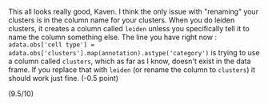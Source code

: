 This all looks really good, Kaven. I think the only issue with "renaming" your clusters is in the column name for your clusters. When you do leiden clusters, it creates a column called `leiden` unless you specifically tell it to name the column something else. The line you have right now : `adata.obs['cell type'] = adata.obs['clusters'].map(annotation).astype('category')` is trying to use a column called `clusters`, which as far as I know, doesn't exist in the data frame. If you replace that with `leiden` (or rename the column to `clusters`) it should work just fine. (-0.5 point)

(9.5/10)
